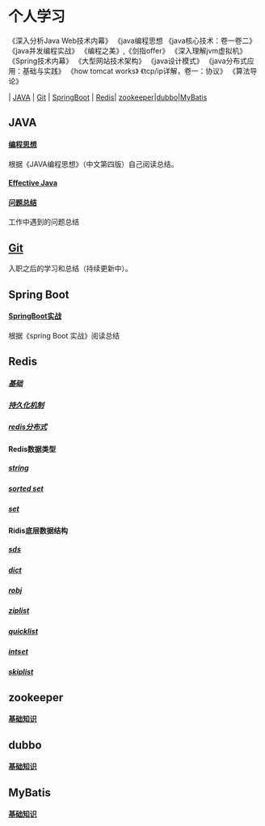  
# 个人学习

《深入分析Java Web技术内幕》
《java编程思想
《java核心技术：卷一卷二》
《java并发编程实战》
《编程之美》,《剑指offer》
《深入理解jvm虚拟机》
《Spring技术内幕》
《大型网站技术架构》
《java设计模式》
《java分布式应用：基础与实践》
《how tomcat works》
《tcp/ip详解，卷一：协议》
《算法导论》

| [JAVA](#JAVA) | [Git](#Git) | [SpringBoot](#SpringBoot) | [Redis](#Redis)| [zookeeper](#zookeeper)|[dubbo](#dubbo)|[MyBatis](#MyBatis)

## JAVA
#### [编程思想](Java/编程思想.md)  
   根据《JAVA编程思想》（中文第四版）自己阅读总结。
#### [Effective Java](Java/EffectiveJava.md)
#### [问题总结](Java/working.md)  
   工作中遇到的问题总结
## [Git](Git/Git.md)  
   入职之后的学习和总结（持续更新中）。
## Spring Boot 
#### [SpringBoot实战](SpringBoot/SpringBoot实战.md)  
   根据《spring Boot 实战》阅读总结
## Redis
##### [基础](Redis/基础知识.md)
##### [持久化机制](Redis/持久化机制.md)
##### [redis分布式](Redis/redis分布式.md)
#### Redis数据类型
##### [string](Redis/string数据类型.md)
##### [sorted set](Redis/sortedset数据类型.md)
##### [set](Redis/set数据类型.md)
#### Ridis底层数据结构
##### [sds](Redis/sds数据结构.md)
##### [dict](Redis/dict数据结构.md)
##### [robj](Redis/robj数据结构.md)
##### [ziplist](Redis/ziplist数据结构.md)
##### [quicklist](Redis/quicklist数据结构.md)
##### [intset](Redis/intset数据结构.md)
##### [skiplist](Redis/skiplist数据结构.md)
## zookeeper
#### [基础知识](zookeeper/基础知识.md)
## dubbo
#### [基础知识](dubbo/基础知识.md)
## MyBatis
#### [基础知识](mybatis/基础知识.md)

